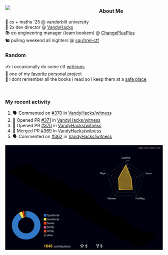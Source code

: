 <!-- 
Hey what are you doing here? 
I admire your curiosity tho
Shoot me an email (zinean00 at gmail dot com)
Let's connect! 
-->

<p float="left">
  <img src='https://imgur.com/nGM66Ev.png' width='300' align="left">
  <p>
    
  <h3>About Me</h3>
  🏫 cs + maths '25 @ vanderbilt university <br>
  🌊 2x dev director @ <a href="https://github.com/vandyhacks">VandyHacks</a> <br>
  📚 ex-engineering manager (team bookem) @ <a href="https://github.com/changeplusplusvandy">ChangePlusPlus<a> <br>
  🐿 pulling weekend all nighters @ <a href="https://github.com/squ1rrel-ctf">squ1rrel-ctf</a> <br>
  
  <h3>Random</h3>
  ✍️ i occasionally do some ctf <a href="https://squ1rrel.dev/author/zineanteoh">writeups</a> <br>
  📱 one of my <a href="https://github.com/zineanteoh/vinkybox-app">favorite</a> personal project<br>
  📖 i dont remember all the books i read so i keep them at a <a href="https://www.goodreads.com/user/show/80901669-zi">safe place</a>
  </p>
  
</p>

<br>
<!-- <i>generated by <a href="https://labs.openai.com/s/0hW1r6PFYo3Zh0a7UoxK2AMp" target="_blank">dall-e 2</a></i> -->

<h3>My recent activity</h3>

<!--START_SECTION:activity-->
1. 🗣 Commented on [#370](https://github.com/VandyHacks/witness/pull/370#issuecomment-1751304965) in [VandyHacks/witness](https://github.com/VandyHacks/witness)
2. 💪 Opened PR [#371](https://github.com/VandyHacks/witness/pull/371) in [VandyHacks/witness](https://github.com/VandyHacks/witness)
3. 💪 Opened PR [#370](https://github.com/VandyHacks/witness/pull/370) in [VandyHacks/witness](https://github.com/VandyHacks/witness)
4. 🎉 Merged PR [#369](https://github.com/VandyHacks/witness/pull/369) in [VandyHacks/witness](https://github.com/VandyHacks/witness)
5. 🗣 Commented on [#362](https://github.com/VandyHacks/witness/pull/362#issuecomment-1745878906) in [VandyHacks/witness](https://github.com/VandyHacks/witness)
<!--END_SECTION:activity-->

![](./profile-3d-contrib/profile-night-rainbow.svg)
